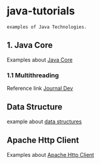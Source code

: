 # java-tutorials
    examples of Java Technologies.
    
## 1. Java Core
Examples about [Java Core](./java-core/README.md)

### 1.1 Multithreading 
Reference link [Journal Dev](https://www.journaldev.com/1079/multithreading-in-java)
    
## Data Structure
example about [data structures](./data-structure/README.md)

## Apache Http Client
Examples about [Apache Http Client](./apache-http-client/README.md)